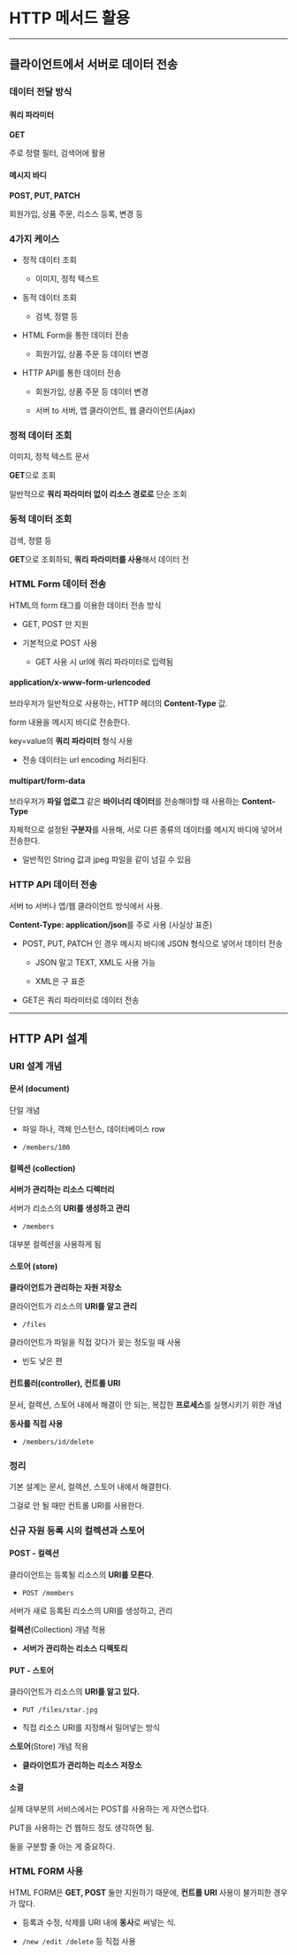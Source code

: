 # HTTP 메서드 활용

---

## 클라이언트에서 서버로 데이터 전송

### 데이터 전달 방식

#### 쿼리 파라미터

**GET**

주로 정렬 필터, 검색어에 활용

#### 메시지 바디

**POST, PUT, PATCH**

회원가입, 상품 주문, 리소스 등록, 변경 등

### 4가지 케이스

- 정적 데이터 조회
  
  - 이미지, 정적 텍스트

- 동적 데이터 조회
  
  - 검색, 정렬 등

- HTML Form을 통한 데이터 전송
  
  - 회원가입, 상품 주문 등 데이터 변경

- HTTP API를 통한 데이터 전송
  
  - 회원가입, 상품 주문 등 데이터 변경
  
  - 서버 to 서버, 앱 클라이언트, 웹 클라이언트(Ajax)

### 정적 데이터 조회

이미지, 정적 텍스트 문서

**GET**으로 조회

일반적으로 **쿼리 파라미터 없이 리소스 경로로** 단순 조회

### 동적 데이터 조회

검색, 정렬 등

**GET**으로 조회하되, **쿼리 파라미터를 사용**해서 데이터 전

### HTML Form 데이터 전송

HTML의 form 태그를 이용한 데이터 전송 방식

- GET, POST 만 지원

- 기본적으로 POST 사용
  
  - GET 사용 시 url에 쿼리 파라미터로 입력됨

#### application/x-www-form-urlencoded

브라우저가 일반적으로 사용하는, HTTP 헤더의 **Content-Type** 값.

form 내용을 메시지 바디로 전송한다.

key=value의 **쿼리 파라미터** 형식 사용

- 전송 데이터는 url encoding 처리된다.

#### multipart/form-data

브라우저가 **파일 업로그** 같은 **바이너리 데이터**를 전송해야할 때 사용하는 **Content-Type**

자체적으로 설정된 **구분자**를 사용해, 서로 다른 종류의 데이터를 메시지 바디에 넣어서 전송한다.

- 일반적인 String 값과 jpeg 파일을 같이 넘길 수 있음

### HTTP API 데이터 전송

서버 to 서버나 앱/웹 클라이언트 방식에서 사용.

**Content-Type: application/json**를 주로 사용 (사실상 표준)

- POST, PUT, PATCH 인 경우 메시지 바디에 JSON 형식으로 넣어서 데이터 전송
  
  - JSON 말고 TEXT, XML도 사용 가능
  
  - XML은 구 표준

- GET은 쿼리 파라미터로 데이터 전송

---

## HTTP API 설계

### URI 설계 개념

#### 문서 (document)

단일 개념

- 파일 하나, 객체 인스턴스, 데이터베이스 row

- `/members/100`

#### 컬렉션 (collection)

**서버가 관리하는 리소스 디렉터리**

서버가 리소스의 **URI를 생성하고 관리**

- `/members`

대부분 컬렉션을 사용하게 됨

#### 스토어 (store)

**클라이언트가 관리하는 자원 저장소**

클라이언트가 리소스의 **URI를 알고 관리**

- `/files`

클라이언트가 파일을 직접 갖다가 꽂는 정도일 때 사용

- 빈도 낮은 편

#### 컨트롤러(controller), 컨트롤 URI

문서, 컬렉션, 스토어 내에서 해결이 안 되는, 복잡한 **프로세스**를 실행시키기 위한 개념

**동사를 직접 사용**

- `/members/id/delete`

### 정리

기본 설계는 문서, 컬렉션, 스토어 내에서 해결한다.

그걸로 안 될 때만 컨트롤 URI를 사용한다.

### 신규 자원 등록 시의 컬렉션과 스토어

#### POST - 컬렉션

클라이언트는 등록될 리소스의 **URI를 모른다**.

- `POST /members`

서버가 새로 등록된 리소스의 URI를 생성하고, 관리

**컬렉션**(Collection) 개념 적용

- **서버가 관리하는 리소스 디렉토리**

#### PUT - 스토어

클라이언트가 리소스의 **URI를 알고 있다.**

- `PUT /files/star.jpg`

- 직접 리소스 URI를 지정해서 밀어넣는 방식

**스토어**(Store) 개념 적용

- **클라이언트가 관리하는 리소스 저장소**

#### 소결

실제 대부분의 서비스에서는 POST를 사용하는 게 자연스럽다.

PUT을 사용하는 건 웹하드 정도 생각하면 됨.

둘을 구분할 줄 아는 게 중요하다.

### HTML FORM 사용

HTML FORM은 **GET, POST** 둘만 지원하기 때문에, **컨트롤 URI** 사용이 불가피한 경우가 많다.

- 등록과 수정, 삭제를 URI 내에 **동사**로 써넣는 식.

- `/new /edit /delete` 등 직접 사용




